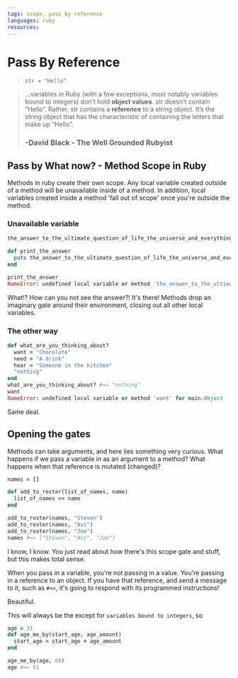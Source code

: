 ```yaml
---
tags: scope, pass by reference
languages: ruby
resources:
---
```

# Pass By Reference

> `str = "Hello"`

> ...variables in Ruby (with a few exceptions, most notably variables bound to integers) don’t hold __object values__. str doesn’t contain “Hello”. Rather, str contains a __reference__ to a string object. It’s the string object that has the characteristic of containing the letters that make up “Hello”.
> ### -David Black - The Well Grounded Rubyist

## Pass by What now? - Method Scope in Ruby
Methods in ruby create their own scope. Any local variable created outside of a method will be unavailable inside of a method. In addition, local variables created inside a method 'fall out of scope' once you're outside the method.

### Unavailable variable

``` ruby
the_answer_to_the_ultimate_question_of_life_the_universe_and_everything = 42

def print_the_answer
  puts the_answer_to_the_ultimate_question_of_life_the_universe_and_everything
end

print_the_answer
NameError: undefined local variable or method 'the_answer_to_the_ultimate_question_of_life_the_universe_and_everything' for main:Object

```

What!? How can you not see the answer?! It's there!
Methods drop an imaginary gate around their environment, closing out all other local variables.

### The other way

``` ruby
def what_are_you_thinking_about?
  want = "Chocolate"
  need = "A drink"
  hear = "Someone in the kitchen"
  "nothing"
end
what_are_you_thinking_about? #=> "nothing"
want
NameError: undefined local variable or method 'want' for main:Object
```

Same deal.

## Opening the gates

Methods can take arguments, and here lies something very curious. What happens if we pass a variable in as an argument to a method? What happens when that reference is mutated (changed)?

``` ruby
names = []

def add_to_roster(list_of_names, name)
  list_of_names << name
end

add_to_roster(names, "Steven")
add_to_roster(names, "Avi")
add_to_roster(names, "Joe")
names #=> ["Steven", "Avi", "Joe"]
```

I know, I know. You just read about how there's this scope gate and stuff, but this makes total sense.

When you pass in a variable, you're not passing in a value. You're passing in a reference to an object. If you have that reference, and send a message to it, such as `#<<`, it's going to respond with its programmed instructions!

Beautiful.


This will always be the except for `variables bound to integers`, so

``` ruby
age = 31
def age_me_by(start_age, age_amount)
  start_age = start_age + age_amount
end

age_me_by(age, 60)
age #=> 91
```
